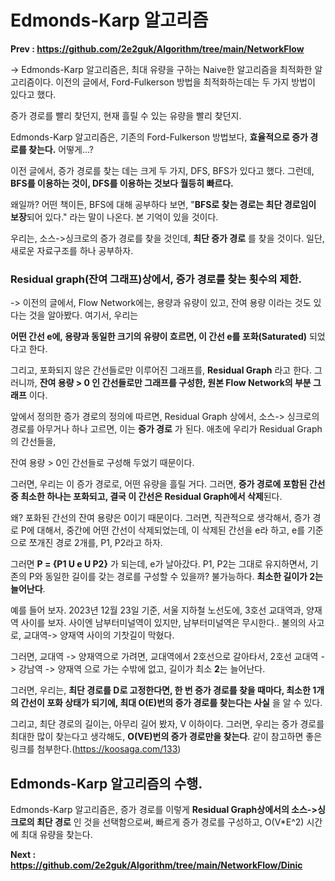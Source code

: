 # Edmonds-Karp 알고리즘 #

**Prev : https://github.com/2e2guk/Algorithm/tree/main/NetworkFlow**

-> Edmonds-Karp 알고리즘은, 최대 유량을 구하는 Naive한 알고리즘을 최적화한 알고리즘이다. 이전의 글에서, Ford-Fulkerson 방법을 최적화하는데는 두 가지 방법이 있다고 했다. 

증가 경로를 빨리 찾던지, 현재 흘릴 수 있는 유량을 빨리 찾던지. 

 Edmonds-Karp 알고리즘은, 기존의 Ford-Fulkerson 방법보다, **효율적으로 증가 경로를 찾는다.** 어떻게...? 

이전 글에서, 증가 경로를 찾는 데는 크게 두 가지, DFS, BFS가 있다고 했다. 그런데, **BFS를 이용하는 것이, DFS를 이용하는 것보다 월등히 빠르다.**

왜일까? 어떤 책이든, BFS에 대해 공부하다 보면, "**BFS로 찾는 경로는 최단 경로임이 보장**되어 있다." 라는 말이 나온다. 본 기억이 있을 것이다. 

우리는, 소스->싱크로의 증가 경로를 찾을 것인데, **최단 증가 경로** 를 찾을 것이다. 일단, 새로운 자료구조를 하나 공부하자. 

###  Residual graph(잔여 그래프)상에서, 증가 경로를 찾는 횟수의 제한.

-> 이전의 글에서, Flow Network에는, 용량과 유량이 있고, 잔여 용량 이라는 것도 있다는 것을 알아봤다. 여기서, 우리는 

**어떤 간선 e에, 용량과 동일한 크기의 유량이 흐르면, 이 간선 e를 포화(Saturated)** 되었다고 한다.

그리고, 포화되지 않은 간선들로만 이루어진 그래프를, **Residual Graph** 라고 한다. 그러니까, **잔여 용량 > 0 인 간선들로만 그래프를 구성한, 원본 Flow Network의 부분 그래프** 이다.

앞에서 정의한 증가 경로의 정의에 따르면, Residual Graph 상에서, 소스-> 싱크로의 경로를 아무거나 하나 고르면, 이는 **증가 경로** 가 된다. 애초에 우리가 Residual Graph의 간선들을, 

잔여 용량 > 0인 간선들로 구성해 두었기 때문이다. 

그러면, 우리는 이 증가 경로로, 어떤 유량을 흘릴 거다. 그러면, **증가 경로에 포함된 간선 중 최소한 하나는 포화되고, 결국 이 간선은 Residual Graph에서 삭제**된다. 

왜? 포화된 간선의 잔여 용량은 0이기 때문이다. 그러면, 직관적으로 생각해서, 증가 경로 P에 대해서, 중간에 어떤 간선이 삭제되었는데, 이 삭제된 간선을 e라 하고, e를 기준으로 쪼개진 경로 2개를, P1, P2라고 하자.

그러면 **P = {P1 U e U P2}** 가 되는데, e가 날아갔다. P1, P2는 그대로 유지하면서, 기존의 P와 동일한 길이를 갖는 경로를 구성할 수 있을까? 불가능하다. **최소한 길이가 2는 늘어난다**. 

예를 들어 보자. 2023년 12월 23일 기준, 서울 지하철 노선도에, 3호선 교대역과, 양재역 사이를 보자. 사이엔 남부터미널역이 있지만, 남부터미널역은 무시한다.. 불의의 사고로, 교대역-> 양재역 사이의 기찻길이 막혔다. 

그러면, 교대역 -> 양재역으로 가려면, 교대역에서 2호선으로 갈아타서, 2호선 교대역 -> 강남역 -> 양재역 으로 가는 수밖에 없고, 길이가 최소 **2**는 늘어난다.

그러면, 우리는, **최단 경로를 D로 고정한다면, 한 번 증가 경로를 찾을 때마다, 최소한 1개의 간선이 포화 상태가 되기에, 최대 O(E)번의 증가 경로를 찾는다는 사실** 을 알 수 있다. 

그리고, 최단 경로의 길이는, 아무리 길어 봤자, V 이하이다. 그러면, 우리는 증가 경로를 최대한 많이 찾는다고 생각해도, **O(VE)번의 증가 경로만을 찾는다**. 
같이 참고하면 좋은 링크를 첨부한다.(https://koosaga.com/133)

## Edmonds-Karp 알고리즘의 수행. 

Edmonds-Karp 알고리즘은, 증가 경로를 이렇게 **Residual Graph상에서의 소스->싱크로의 최단 경로** 인 것을 선택함으로써, 빠르게 증가 경로를 구성하고, O(V*E^2) 시간에 최대 유량을 찾는다. 


**Next : https://github.com/2e2guk/Algorithm/tree/main/NetworkFlow/Dinic**
